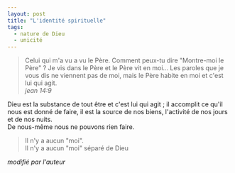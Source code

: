 ```yaml
---
layout: post
title: "L'identité spirituelle"
tags: 
  - nature de Dieu
  - unicité
---
```


> Celui qui m'a vu a vu le Père. Comment peux-tu dire "Montre-moi le Père" ? Je vis dans le Père et le Père vit en moi... Les paroles que je vous dis ne viennent pas de moi, mais le Père habite en moi et c'est lui qui agit.  
<cite> jean 14:9</cite> 

Dieu est la substance de tout être et c'est lui qui agit ; il accomplit ce qu'il nous est donné de faire, il est la source de nos biens, l'activité de nos jours et de nos nuits.  
De nous-même nous ne pouvons rien faire.  

> Il n'y a aucun "moi".   
Il n'y a aucun "moi" séparé de Dieu

<cite> modifié par l'auteur</cite>

